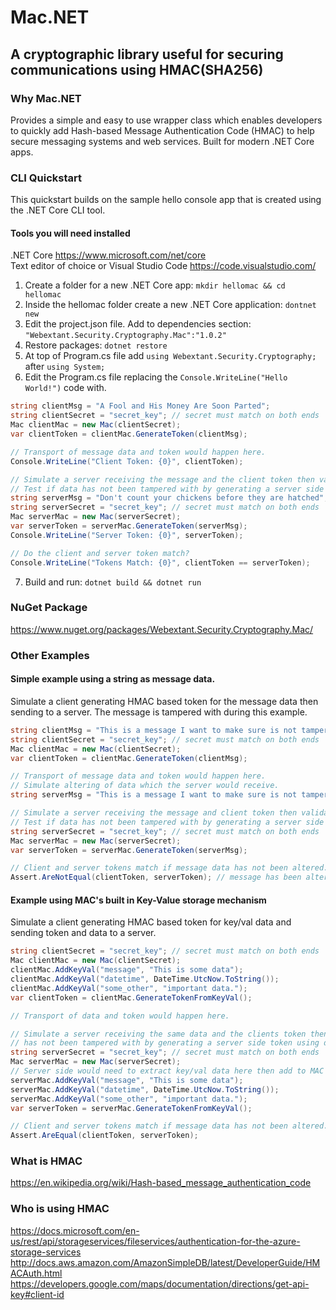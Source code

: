 # Mac.NET

## A cryptographic library useful for securing communications using HMAC(SHA256)

### Why Mac.NET

Provides a simple and easy to use wrapper class which enables developers to quickly add Hash-based Message Authentication Code (HMAC) to help secure messaging systems and web services. Built for modern .NET Core apps.

### CLI Quickstart

This quickstart builds on the sample hello console app that is created using the .NET Core CLI tool.

#### Tools you will need installed
.NET Core https://www.microsoft.com/net/core  
Text editor of choice or Visual Studio Code https://code.visualstudio.com/

1) Create a folder for a new .NET Core app: `mkdir hellomac && cd hellomac`  
2) Inside the hellomac folder create a new .NET Core application: `dontnet new`  
3) Edit the project.json file. Add to dependencies section: `"Webextant.Security.Cryptography.Mac":"1.0.2"`  
4) Restore packages: `dotnet restore`  
5) At top of Program.cs file add `using Webextant.Security.Cryptography;` after `using System;`  
6) Edit the Program.cs file replacing the `Console.WriteLine("Hello World!")` code with.  

```C#
string clientMsg = "A Fool and His Money Are Soon Parted";
string clientSecret = "secret_key"; // secret must match on both ends
Mac clientMac = new Mac(clientSecret);
var clientToken = clientMac.GenerateToken(clientMsg);

// Transport of message data and token would happen here.
Console.WriteLine("Client Token: {0}", clientToken);

// Simulate a server receiving the message and the client token then validate the data.
// Test if data has not been tampered with by generating a server side token using received message and shared secret.
string serverMsg = "Don't count your chickens before they are hatched";
string serverSecret = "secret_key"; // secret must match on both ends
Mac serverMac = new Mac(serverSecret);
var serverToken = serverMac.GenerateToken(serverMsg);
Console.WriteLine("Server Token: {0}", serverToken);

// Do the client and server token match?
Console.WriteLine("Tokens Match: {0}", clientToken == serverToken);
```

7) Build and run: `dotnet build && dotnet run`

### NuGet Package
https://www.nuget.org/packages/Webextant.Security.Cryptography.Mac/

### Other Examples

#### Simple example using a string as message data.
Simulate a client generating HMAC based token for the message data then sending to a server. The message is tampered with during this example.

```C#
string clientMsg = "This is a message I want to make sure is not tampered with during transport.";
string clientSecret = "secret_key"; // secret must match on both ends
Mac clientMac = new Mac(clientSecret);
var clientToken = clientMac.GenerateToken(clientMsg);

// Transport of message data and token would happen here.
// Simulate altering of data which the server would receive.
string serverMsg = "This is a message I want to make sure is not tampered with during transport. But someone has altered in transport.";

// Simulate a server receiving the message and client token then validate the data.
// Test if data has not been tampered with by generating a server side token using message and shared secret.
string serverSecret = "secret_key"; // secret must match on both ends
Mac serverMac = new Mac(serverSecret);
var serverToken = serverMac.GenerateToken(serverMsg);

// Client and server tokens match if message data has not been altered.
Assert.AreNotEqual(clientToken, serverToken); // message has been altered, tokens are not equal
```
#### Example using MAC's built in Key-Value storage mechanism  
Simulate a client generating HMAC based token for key/val data and sending token and data to a server.

```C#
string clientSecret = "secret_key"; // secret must match on both ends
Mac clientMac = new Mac(clientSecret);
clientMac.AddKeyVal("message", "This is some data");
clientMac.AddKeyVal("datetime", DateTime.UtcNow.ToString());
clientMac.AddKeyVal("some_other", "important data.");
var clientToken = clientMac.GenerateTokenFromKeyVal();

// Transport of data and token would happen here.

// Simulate a server receiving the same data and the clients token then validate the data
// has not been tampered with by generating a server side token using data and secret.
string serverSecret = "secret_key"; // secret must match on both ends
Mac serverMac = new Mac(serverSecret);
// Server side would need to extract key/val data here then add to MAC
serverMac.AddKeyVal("message", "This is some data");
serverMac.AddKeyVal("datetime", DateTime.UtcNow.ToString());
serverMac.AddKeyVal("some_other", "important data.");
var serverToken = serverMac.GenerateTokenFromKeyVal();

// Client and server tokens match if message data has not been altered.
Assert.AreEqual(clientToken, serverToken);
```

### What is HMAC
https://en.wikipedia.org/wiki/Hash-based_message_authentication_code

### Who is using HMAC
https://docs.microsoft.com/en-us/rest/api/storageservices/fileservices/authentication-for-the-azure-storage-services
http://docs.aws.amazon.com/AmazonSimpleDB/latest/DeveloperGuide/HMACAuth.html
https://developers.google.com/maps/documentation/directions/get-api-key#client-id
